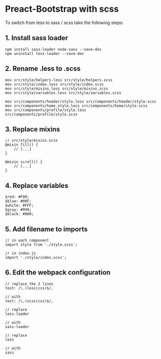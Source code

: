 # Preact-Bootstrap with scss
To switch from less to sass / scss take the following steps:

## 1. Install sass loader
```
npm install sass-loader node-sass --save-dev
npm uninstall less-loader --save-dev
```

## 2. Rename .less to .scss
```
mov src/style/helpers.less src/style/helpers.scss
mov src/style/index.less src/style/index.scss
mov src/style/mixins.less src/style/mixins.scss
mov src/style/variables.less src/style/variables.scss

mov src/components/header/style.less src/components/header/style.scss
mov src/components/home.style.less src/components/home/style.scss
mov src/components/profile/style.less src/components/profile/style.scss
```

## 3. Replace mixins
```
// src/style/mixins.scss
@mixin fill() {
    // [...]
}

@mixin scroll() {
    // [...]
}
```

## 4. Replace variables
```
$red: #F00;
$blue: #00F;
$white: #FFF;
$gray: #999;
$black: #000;
```

## 5. Add filename to imports
```
// in each component
import style from './style.scss';

// in index.js
import './style/index.scss';
```

## 6. Edit the webpack configuration
```
// replace the 2 lines
test: /\.(less|css)$/,

// with
test: /\.(scss|css)$/,

// replace
less-loader

// with
sass-loader

// replace
less

// with
sass
```